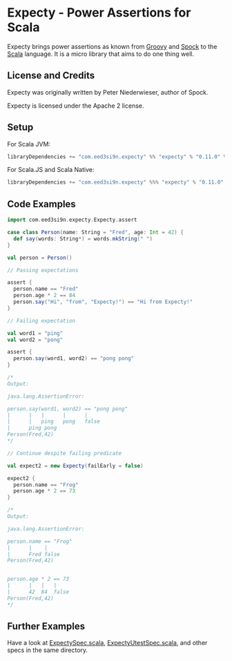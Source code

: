 # Expecty - Power Assertions for Scala

Expecty brings power assertions as known from [Groovy](http://groovy.codehaus.org) and [Spock](http://spockframework.org)
to the [Scala](http://scala-lang.org) language. It is a micro library that aims to do one thing well.

## License and Credits

Expecty was originally written by Peter Niederwieser, author of Spock.

Expecty is licensed under the Apache 2 license.

## Setup

For Scala JVM:

```scala
libraryDependencies += "com.eed3si9n.expecty" %% "expecty" % "0.11.0" % Test
```

For Scala.JS and Scala Native:

```scala
libraryDependencies += "com.eed3si9n.expecty" %%% "expecty" % "0.11.0" % Test
```

## Code Examples

```scala
import com.eed3si9n.expecty.Expecty.assert

case class Person(name: String = "Fred", age: Int = 42) {
  def say(words: String*) = words.mkString(" ")
}

val person = Person()

// Passing expectations

assert {
  person.name == "Fred"
  person.age * 2 == 84
  person.say("Hi", "from", "Expecty!") == "Hi from Expecty!"
}

// Failing expectation

val word1 = "ping"
val word2 = "pong"

assert {
  person.say(word1, word2) == "pong pong"
}

/*
Output:

java.lang.AssertionError:

person.say(word1, word2) == "pong pong"
|      |   |      |      |
|      |   ping   pong   false
|      ping pong
Person(Fred,42)
*/

// Continue despite failing predicate

val expect2 = new Expecty(failEarly = false)

expect2 {
  person.name == "Frog"
  person.age * 2 == 73
}

/*
Output:

java.lang.AssertionError:

person.name == "Frog"
|      |    |
|      Fred false
Person(Fred,42)


person.age * 2 == 73
|      |   |   |
|      42  84  false
Person(Fred,42)
*/
```

## Further Examples

Have a look at [ExpectySpec.scala](https://github.com/eed3si9n/expecty/blob/master/jvm/src/test/scala/org/expecty/ExpectySpec.scala),
[ExpectyUtestSpec.scala](https://github.com/eed3si9n/expecty/blob/master/shared/src/test/scala/ExpectyUtestSpec.scala), and other specs in the same directory.

